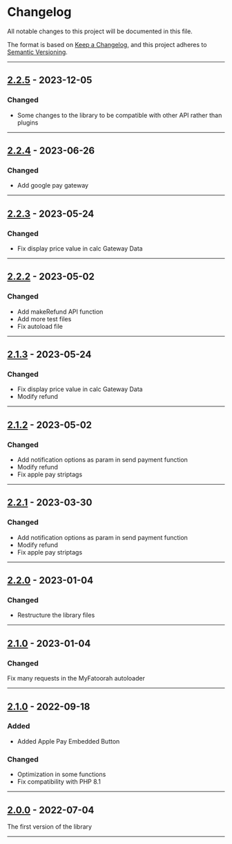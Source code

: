 # Changelog
All notable changes to this project will be documented in this file.

The format is based on [Keep a Changelog](https://keepachangelog.com/en/1.0.0/), and this project adheres to [Semantic Versioning](https://semver.org/spec/v2.0.0.html).

------------------------------
## [2.2.5] - 2023-12-05
### Changed
- Some changes to the library to be compatible with other API rather than plugins

------------------------------
## [2.2.4] - 2023-06-26
### Changed
- Add google pay gateway

------------------------------
## [2.2.3] - 2023-05-24
### Changed
- Fix display price value in calc Gateway Data

------------------------------
## [2.2.2] - 2023-05-02
### Changed
- Add makeRefund API function
- Add more test files
- Fix autoload file

------------------------------
## [2.1.3] - 2023-05-24
### Changed
- Fix display price value in calc Gateway Data
- Modify refund
------------------------------
## [2.1.2] - 2023-05-02
### Changed
- Add notification options as param in send payment function
- Modify refund
- Fix apple pay striptags

------------------------------
## [2.2.1] - 2023-03-30
### Changed
- Add notification options as param in send payment function
- Modify refund
- Fix apple pay striptags

------------------------------
## [2.2.0] - 2023-01-04
### Changed
- Restructure the library files

------------------------------
## [2.1.0] - 2023-01-04
### Changed
Fix many requests in the MyFatoorah autoloader

------------------------------
## [2.1.0] - 2022-09-18
### Added
- Added Apple Pay Embedded Button

### Changed
- Optimization in some functions
- Fix compatibility with PHP 8.1

------------------------------
## [2.0.0] - 2022-07-04
The first version of the library

------------------------------
[2.2.5]: https://dev.azure.com/myfatoorahsc/Public-Repo/_git/Library?version=GT2.2.5
[2.2.4]: https://dev.azure.com/myfatoorahsc/Public-Repo/_git/Library?version=GT2.2.4
[2.2.3]: https://dev.azure.com/myfatoorahsc/Public-Repo/_git/Library?version=GT2.2.3
[2.2.2]: https://dev.azure.com/myfatoorahsc/Public-Repo/_git/Library?version=GT2.2.2
[2.2.1]: https://dev.azure.com/myfatoorahsc/Public-Repo/_git/Library?version=GT2.2.1
[2.2.0]: https://dev.azure.com/myfatoorahsc/Public-Repo/_git/Library?version=GT2.2.0
[2.1.3]: https://dev.azure.com/myfatoorahsc/Public-Repo/_git/Library?version=GT2.1.3
[2.1.2]: https://dev.azure.com/myfatoorahsc/Public-Repo/_git/Library?version=GT2.1.2
[2.1.1]: https://dev.azure.com/myfatoorahsc/Public-Repo/_git/Library?version=GT2.1.1
[2.1.0]: https://dev.azure.com/myfatoorahsc/Public-Repo/_git/Library?version=GT2.1.0
[2.0.0]: https://dev.azure.com/myfatoorahsc/Public-Repo/_git/Library?version=GT2.0.0
